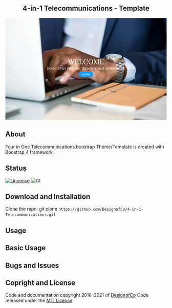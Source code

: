 
<h2 align="center">4-in-1 Telecommunications - Template</h2>

<p align="center">
  <a href="https://designofcp.github.io/4-in-1-Telecommunications/">
    <img src="https://github.com/DesignofCp/4-in-1-Telecommunications/blob/master/assets/img/nav/4in1Telecommunications-theme.png" alt="4-in-1 Telecom">
  </a>
</p>


## About
Four in One Telecommunications boostrap Theme/Template is created with Boostrap 4 framework.

## Status
[![Lincense](https://img.shields.io/github/license/DesignofCp/4-in-1-telecommunications)](https://github.com/DesignofCp/4-in-1-Telecommunications/blob/master/LICENSE)
![CI](https://github.com/DesignofCp/4-in-1-Telecommunications/workflows/CI/badge.svg?branch=master)

## Download and Installation 
Clone the repo: git clone `https://github.com/DesignofCp/4-in-1-Telecommunications.git`

## Usage

## Basic Usage

## Bugs and Issues

## Copright and License
Code and documentation copyright 2018–2021 of [DesignofCp](https://github.com/DesignofCp) Code released under the [MIT License](https://github.com/DesignofCp/4-in-1-Telecommunications/blob/master/LICENSE).

